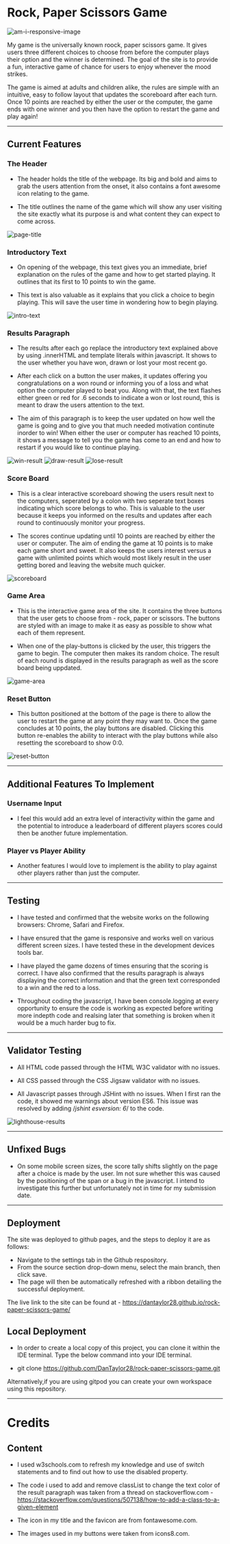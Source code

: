 # Rock, Paper Scissors Game

![am-i-responsive-image](/assets/images/amiresponsive-screenshot.png)

My game is the universally known roock, paper scissors game. It gives users three different choices to choose from before the computer plays their option and the winner is determined. The goal of the site is to provide a fun, interactive game of chance for users to enjoy whenever the mood strikes.

The game is aimed at adults and children alike, the rules are simple with an intuitive, easy to follow layout that updates the scoreboard after each turn. Once 10 points are reached by either the user or the computer, the game ends with one winner and you then have the option to restart the game and play again!
* * * 

## Current Features

### The Header

- The header holds the title of the webpage. Its big and bold and aims to grab the users attention from the onset, it also contains a font awesome icon relating to the game.

- The title outlines the name of the game which will show any user visiting the site exactly what its purpose is and what content they can expect to come across.

![page-title](/assets/images/title-screenshot.png)

### Introductory Text

- On opening of the webpage, this text gives you an immediate, brief explanation on the rules of the game and how to get started playing. It outlines that its first to 10 points to win the game.

- This text is also valuable as it explains that you click a choice to begin playing. This will save the user time in wondering how to begin playing.

![intro-text](/assets/images/intro-text-screenshot.png)

### Results Paragraph

- The results after each go replace the introductory text explained above by using .innerHTML and template literals within javascript. It shows to the user whether you have won, drawn or lost your most recent go.

- After each click on a button the user makes, it updates offering you congratulations on a won round or informing you of a loss and what option the computer played to beat you. Along with that, the text flashes either green or red for .6 seconds to indicate a won or lost round, this is meant to draw the users attention to the text.

- The aim of this paragraph is to keep the user updated on how well the game is going and to give you that much needed motivation continute inorder to win! When either the user or computer has reached 10 points, it shows a message to tell you the game has come to an end and how to restart if you would like to continue playing.

![win-result](/assets/images/win-screenshot.png)
![draw-result](/assets/images/draw-screenshot.png)
![lose-result](/assets/images/lose-screenshot.png)

### Score Board

- This is a clear interactive scoreboard showing the users result next to the computers, seperated by a colon with two seperate text boxes indicating which score belongs to who. This is valuable to the user because it keeps you informed on the results and updates after each round to continuously monitor your progress.

- The scores continue updating until 10 points are reached by either the user or computer. The aim of ending the game at 10 points is to make each game short and sweet. It also keeps the users interest versus a game with unlimited points which would most likely result in the user getting bored and leaving the website much quicker.

![scoreboard](/assets/images/scoreboard-screenshot.png)

### Game Area

- This is the interactive game area of the site. It contains the three buttons that the user gets to choose from - rock, paper or scissors. The buttons are styled with an image to make it as easy as possible to show what each of them represent.

- When one of the play-buttons is clicked by the user, this triggers the game to begin. The computer then makes its random choice. The result of each round is displayed in the results paragraph as well as the score board being uppdated.

![game-area](/assets/images/game-area-screenshot.png)

### Reset Button 

- This button positioned at the bottom of the page is there to allow the user to restart the game at any point they may want to. Once the game concludes at 10 points, the play buttons are disabled. Clicking this button re-enables the ability to interact with the play buttons while also resetting the scoreboard to show 0:0.

![reset-button](/assets/images/reset-screenshot.png)
* * * 

## Additional Features To Implement 

### Username Input 

- I feel this would add an extra level of interactivity within the game and the potential to introduce a leaderboard of different players scores could then be another future implementation.

### Player vs Player Ability

- Another features I would love to implement is the ability to play against other players rather than just the computer.
 * * *

## Testing

- I have tested and confirmed that the website works on the following browsers: Chrome, Safari and Firefox.

- I have ensured that the game is responsive and works well on various different screen sizes. I have tested these in the development devices tools bar.

- I have played the game dozens of times ensuring that the scoring is correct. I have also confirmed that the results paragraph is always displaying the correct information and that the green text corresponded to a win and the red to a loss.

- Throughout coding the javascript, I have been console.logging at every opportunity to ensure the code is working as expected before writing more indepth code and realsing later that something is broken when it would be a much harder bug to fix. 
* * *

## Validator Testing 

- All HTML code passed through the HTML W3C validator with no issues.

- All CSS passed through the CSS Jigsaw validator with no issues.

- All Javascript passes through JSHint with no issues.
When I first ran the code, it showed me warnings about version ES6. This issue was resolved by adding /*jshint esversion: 6*/ to the code.

![lighthouse-results](/assets/images/lighthouse-results.png)
* * * 

## Unfixed Bugs

- On some mobile screen sizes, the score tally shifts slightly on the page after a choice is made by the user. Im not sure whether this was caused by the positioning of the span or a bug in the javascript. I intend to investigate this further but unfortunately not in time for my submission date.
* * *

## Deployment 

The site was deployed to github pages, and the steps to deploy it are as follows:

- Navigate to the settings tab in the Github respository.
- From the source section drop-down menu, select the main branch, then click save.
- The page will then be automatically refreshed with a ribbon detailing the successful deployment.

The live link to the site can be found at -  https://dantaylor28.github.io/rock-paper-scissors-game/

## Local Deployment

- In order to create a local copy of this project, you can clone it within the IDE terminal. Type the below command into your IDE terminal.

- git clone
https://github.com/DanTaylor28/rock-paper-scissors-game.git

Alternatively,if you are using gitpod you can create your own workspace using this repository.
* * *

# Credits

## Content 

- I used w3schools.com to refresh my knowledge and use of switch statements and to find out how to use the disabled property.

- The code i used to add and remove classList to change the text color of the result paragraph was taken from a thread on stackoverflow.com - https://stackoverflow.com/questions/507138/how-to-add-a-class-to-a-given-element

- The icon in my title and the favicon are from fontawesome.com.

- The images used in my buttons were taken from icons8.com.







